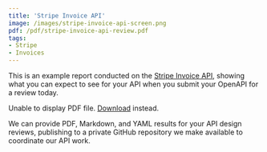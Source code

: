 ```yaml
---
title: 'Stripe Invoice API'
image: /images/stripe-invoice-api-screen.png
pdf: /pdf/stripe-invoice-api-review.pdf
tags:
- Stripe
- Invoices
---
```

This is an example report conducted on the [Stripe Invoice API](https://docs.stripe.com/api/invoices), showing what you can expect to see for your API when you submit your OpenAPI for a review today.
<object data="{{ page.pdf }}" type="application/pdf" width="100%" height="1000px">
    <p>Unable to display PDF file. <a href="{{ page.pdf }}">Download</a> instead.</p>
</object>
We can provide PDF, Markdown, and YAML results for your API design reviews, publishing to a private GitHub repository we make available to coordinate our API work.